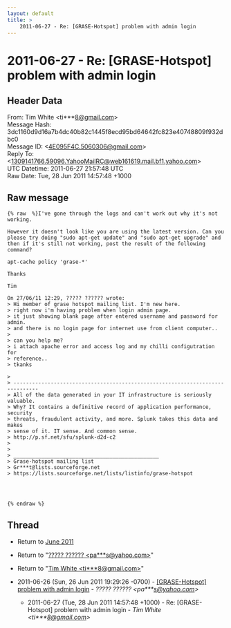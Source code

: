 ```yaml
---
layout: default
title: >
    2011-06-27 - Re: [GRASE-Hotspot] problem with admin login
---
```


# 2011-06-27 - Re: [GRASE-Hotspot] problem with admin login

## Header Data

From: Tim White \<ti***8@gmail.com\><br>
Message Hash: 3dc1160d9d16a7b4dc40b82c1445f8ecd95bd64642fc823e40748809f932dbc0<br>
Message ID: \<4E095F4C.5060306@gmail.com\><br>
Reply To: \<1309141766.59096.YahooMailRC@web161619.mail.bf1.yahoo.com\><br>
UTC Datetime: 2011-06-27 21:57:48 UTC<br>
Raw Date: Tue, 28 Jun 2011 14:57:48 +1000<br>

## Raw message

```
{% raw  %}I've gone through the logs and can't work out why it's not working.

However it doesn't look like you are using the latest version. Can you 
please try doing "sudo apt-get update" and "sudo apt-get upgrade" and 
then if it's still not working, post the result of the following command?

apt-cache policy 'grase-*'

Thanks

Tim

On 27/06/11 12:29, ????? ?????? wrote:
> Hi member of grase hotspot mailing list. I'm new here.
> right now i'm having problem when login admin page.
> it just showing blank page after entered username and password for admin.
> and there is no login page for internet use from client computer..
>
> can you help me?
> i attach apache error and access log and my chilli configutration for 
> reference..
> tkanks

>
> ------------------------------------------------------------------------------
> All of the data generated in your IT infrastructure is seriously valuable.
> Why? It contains a definitive record of application performance, security
> threats, fraudulent activity, and more. Splunk takes this data and makes
> sense of it. IT sense. And common sense.
> http://p.sf.net/sfu/splunk-d2d-c2
>
>
> _______________________________________________
> Grase-hotspot mailing list
> Gr***t@lists.sourceforge.net
> https://lists.sourceforge.net/lists/listinfo/grase-hotspot




{% endraw %}
```

## Thread

+ Return to [June 2011](/archive/2011/06)

+ Return to "[????? ?????? <pa***s<span>@</span>yahoo.com>](/authors/pa___s_at_yahoo_com)"
+ Return to "[Tim White <ti***8<span>@</span>gmail.com>](/authors/ti___8_at_gmail_com)"

+ 2011-06-26 (Sun, 26 Jun 2011 19:29:26 -0700) - [[GRASE-Hotspot] problem with admin login](/archive/2011/06/05e950117aa9ce06f63029e63bf268e2d555862a7ba57c6e7f18d62b3f0ae342) - _????? ?????? \<pa***s@yahoo.com\>_
  + 2011-06-27 (Tue, 28 Jun 2011 14:57:48 +1000) - Re: [GRASE-Hotspot] problem with admin login - _Tim White \<ti***8@gmail.com\>_

